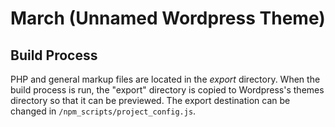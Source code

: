 # March (Unnamed Wordpress Theme)

## Build Process

PHP and general markup files are located in the *export* directory.  When the build process is run, the "export" directory is copied to Wordpress's themes directory so that it can be previewed.  The export destination can be changed in `/npm_scripts/project_config.js`.